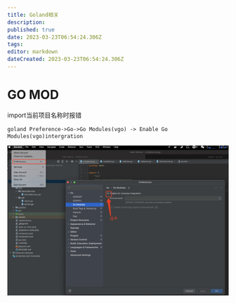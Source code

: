 ```yaml
---
title: Goland相关
description: 
published: true
date: 2023-03-23T06:54:24.306Z
tags: 
editor: markdown
dateCreated: 2023-03-23T06:54:24.306Z
---
```


# GO MOD
import当前项目名称时报错
```
goland Preference->Go->Go Modules(vgo) -> Enable Go Modules(vgo)intergration
```
![1679554395306.jpg](/image/1679554395306.jpg)